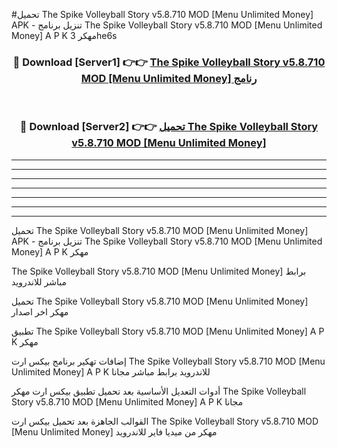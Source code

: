 #تحميل The Spike Volleyball Story v5.8.710 MOD [Menu Unlimited Money]  APK - تنزيل برنامج The Spike Volleyball Story v5.8.710 MOD [Menu Unlimited Money]  A P K مهكر 3he6s 



<div align="center">
<h3>🔴 Download [Server1] 👉👉 <a href="https://apkdownload10.web.app/?title=The Spike Volleyball Story v5.8.710 MOD [Menu Unlimited Money] ">The Spike Volleyball Story v5.8.710 MOD [Menu Unlimited Money]  رنامج</a></h3><br>

<h3>🔴 Download [Server2] 👉👉 <a href="https://apkdownload10.web.app/?title=The Spike Volleyball Story v5.8.710 MOD [Menu Unlimited Money] ">تحميل The Spike Volleyball Story v5.8.710 MOD [Menu Unlimited Money]  </a></h3>
</div>


----------------------------------------------------------

----------------------------------------------------------

----------------------------------------------------------

----------------------------------------------------------

----------------------------------------------------------

----------------------------------------------------------

----------------------------------------------------------

تحميل The Spike Volleyball Story v5.8.710 MOD [Menu Unlimited Money]  APK - تنزيل برنامج The Spike Volleyball Story v5.8.710 MOD [Menu Unlimited Money]  A P K مهكر

The Spike Volleyball Story v5.8.710 MOD [Menu Unlimited Money]  برابط مباشر للاندرويد

تحميل The Spike Volleyball Story v5.8.710 MOD [Menu Unlimited Money]  مهكر اخر اصدار

تطبيق The Spike Volleyball Story v5.8.710 MOD [Menu Unlimited Money]  A P K مهكر

إضافات تهكير برنامج بيكس ارت The Spike Volleyball Story v5.8.710 MOD [Menu Unlimited Money]  A P K للاندرويد برابط مباشر مجانا

أدوات التعديل الأساسية بعد تحميل تطبيق بيكس ارت مهكر The Spike Volleyball Story v5.8.710 MOD [Menu Unlimited Money]  A P K مجانا

القوالب الجاهزة بعد تحميل بيكس ارت The Spike Volleyball Story v5.8.710 MOD [Menu Unlimited Money]  مهكر من ميديا فاير للاندرويد


